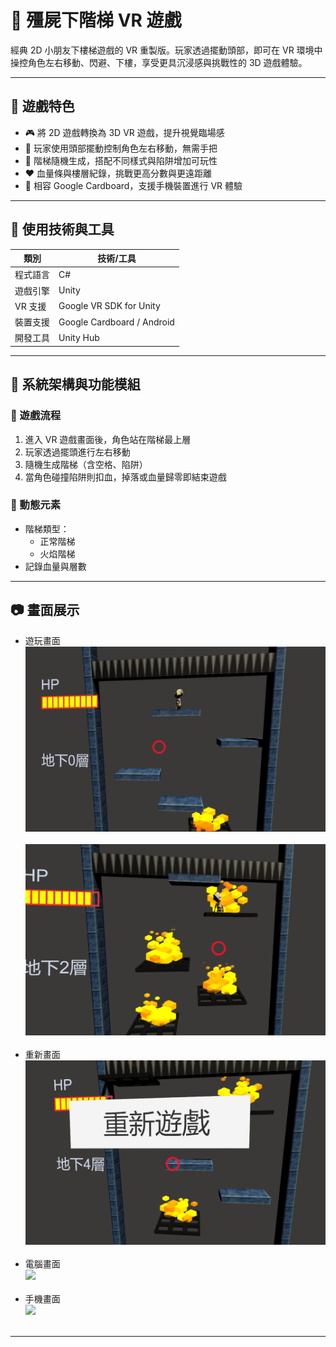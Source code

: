 # 🧟 殭屍下階梯 VR 遊戲

經典 2D 小朋友下樓梯遊戲的 VR 重製版。玩家透過擺動頭部，即可在 VR 環境中操控角色左右移動、閃避、下樓，享受更具沉浸感與挑戰性的 3D 遊戲體驗。

---

## 📌 遊戲特色
- 🎮 將 2D 遊戲轉換為 3D VR 遊戲，提升視覺臨場感
- 🧠 玩家使用頭部擺動控制角色左右移動，無需手把
- 🧱 階梯隨機生成，搭配不同樣式與陷阱增加可玩性
- ❤️ 血量條與樓層紀錄，挑戰更高分數與更遠距離
- 📱 相容 Google Cardboard，支援手機裝置進行 VR 體驗

---

## 🔧 使用技術與工具

| 類別     | 技術/工具                   |
|----------|------------------------------|
| 程式語言 | C#                           |
| 遊戲引擎 | Unity                        |
| VR 支援  | Google VR SDK for Unity      |
| 裝置支援 | Google Cardboard / Android   |
| 開發工具 | Unity Hub                    |

---

## 🚀 系統架構與功能模組

### 🎲 遊戲流程
1. 進入 VR 遊戲畫面後，角色站在階梯最上層
2. 玩家透過擺頭進行左右移動
3. 隨機生成階梯（含空格、陷阱）
4. 當角色碰撞陷阱則扣血，掉落或血量歸零即結束遊戲

### 🔄 動態元素
- 階梯類型：
  - 正常階梯
  - 火焰階梯
- 記錄血量與層數

---

## 📷 畫面展示

- 遊玩畫面<br>
<img src="image/1.png" width="500"><br><br>
<img src="image/2.png" width="500"><br><br>
- 重新畫面<br>
<img src="image/3.png" width="500"><br><br>
- 電腦畫面<br>
<img src="video/電腦畫面.gif" width="500"><br><br>
- 手機畫面<br>
<img src="video/手機畫面.gif" width="500"><br><br>

---
